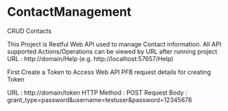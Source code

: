 # ContactManagement
CRUD Contacts


This Project is Restful Web API used to manage Contact information.
All API supported Actions/Operations can be viewed by URL after running project
URL : http://domain/Help (e.g. http://localhost:57657/Help)

First Create a Token to Access Web API
PFB request details for creating Token

URL : http://domain/token
HTTP Method : POST
Request Body : grant_type=password&username=testuser&password=12345678

